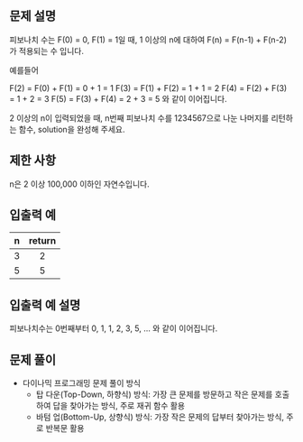 ## 문제 설명

피보나치 수는 F(0) = 0, F(1) = 1일 때, 1 이상의 n에 대하여 F(n) = F(n-1) + F(n-2) 가 적용되는 수 입니다.

예를들어

F(2) = F(0) + F(1) = 0 + 1 = 1
F(3) = F(1) + F(2) = 1 + 1 = 2
F(4) = F(2) + F(3) = 1 + 2 = 3
F(5) = F(3) + F(4) = 2 + 3 = 5
와 같이 이어집니다.

2 이상의 n이 입력되었을 때, n번째 피보나치 수를 1234567으로 나눈 나머지를 리턴하는 함수, solution을 완성해 주세요.

## 제한 사항

n은 2 이상 100,000 이하인 자연수입니다.

## 입출력 예

|  n  | return |
| :-: | :----: |
|  3  |   2    |
|  5  |   5    |

## 입출력 예 설명

피보나치수는 0번째부터 0, 1, 1, 2, 3, 5, ... 와 같이 이어집니다.

## 문제 풀이

- 다이나믹 프로그래밍 문제 풀이 방식
  - 탑 다운(Top-Down, 하향식) 방식: 가장 큰 문제를 방문하고 작은 문제를 호출하여 답을 찾아가는 방식, 주로 재귀 함수 활용
  - 바텀 업(Bottom-Up, 상향식) 방식: 가장 작은 문제의 답부터 찾아가는 방식, 주로 반복문 활용

